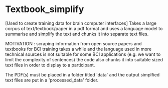 # Textbook_simplify
[Used to create training data for brain computer interfaces] Takes a large corpus of text/textbook/paper in a pdf format and uses a language model to summarise and simplify the text and chunks it into separate text files. 

MOTIVATION : scraping information from open source papers and textbooks for BCI training takes a while and the language used in more technical sources is not suitable for some BCI applications (e.g. we want to limit the complexity of sentences) the code also chunks it into suitable sized text files in order to display to a participant. 

The PDF(s) must be placed in a folder titled 'data' and the output simplfied text files are put in a 'processed_data' folder. 
